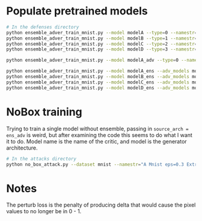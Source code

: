 # Populate pretrained models
```bash
# In the defenses directory
python ensemble_adver_train_mnist.py --model modelA --type=0 --namestr=""
python ensemble_adver_train_mnist.py --model modelB --type=1 --namestr=""
python ensemble_adver_train_mnist.py --model modelC --type=2 --namestr=""
python ensemble_adver_train_mnist.py --model modelD --type=3 --namestr=""

python ensemble_adver_train_mnist.py --model modelA_adv --type=0 --namestr="" --train_adv

python ensemble_adver_train_mnist.py --model modelA_ens --adv_models modelD modelC modelB --type=0 --epochs=12 --train_adv --namestr=""
python ensemble_adver_train_mnist.py --model modelB_ens --adv_models modelA modelC modelD --type=1 --epochs=12 --train_adv --namestr=""
python ensemble_adver_train_mnist.py --model modelC_ens --adv_models modelA modelD modelB --type=2 --epochs=12 --train_adv --namestr=""
python ensemble_adver_train_mnist.py --model modelD_ens --adv_models modelA modelC modelB --type=3 --epochs=12 --train_adv --namestr=""
```

# NoBox training
Trying to train a single model without ensemble, passing in `source_arch = ens_adv` is weird, but after examining the code this seems to do what I want it to do. Model name is the name of the critic, and model is the generator architecture.
```bash
# In the attacks directory
python no_box_attack.py --dataset mnist --namestr="A Mnist eps=0.3 Extragradient PGD-Critic=False" --perturb_loss Linf --epsilon=0.3 --attack_ball Linf --batch_size 1024 --test_batch_size 64 --attack_epochs 50 --extragradient --lr 1e-3 --lr_model 1e-3 --max_iter 20 --attack_loss cross_entropy --model CondGen --num_test_samples 256 --command train --source_arch ens_adv --model_name modelA --type 0 --eval_freq 1 --transfer --lambda_on_clean 1 --save_model "modelA" --dir_test_models ../ --adv_models modelA modelB modelC modelD  --wandb
```

# Notes
The perturb loss is the penalty of producing delta that would cause the pixel values to no longer be in 0 - 1.
